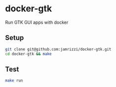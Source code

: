 # docker-gtk
Run GTK GUI apps with docker

## Setup

```sh
git clone git@github.com:jamrizzi/docker-gtk.git
cd docker-gtk && make
```

## Test

```sh
make run
```
